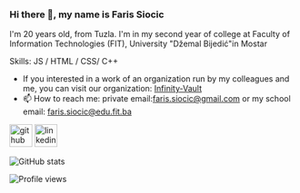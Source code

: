 ### Hi there 👋, my name is Faris Siocic
I'm 20 years old, from Tuzla. I'm in my second year of college at Faculty of Information Technologies (FIT), University "Džemal Bijedić"​ in Mostar

Skills:  JS / HTML / CSS/ C++
- If you interested in a work of  an organization run by my colleagues and me, you can visit our organization: [Infinity-Vault](https://github.com/Infinity-Vault) 
- 📫 How to reach me: private email:faris.siocic@gmail.com or my school email: faris.siocic@edu.fit.ba

[<img src='https://cdn.jsdelivr.net/npm/simple-icons@3.0.1/icons/github.svg' alt='github' height='40'>](https://github.com/Siocic)  [<img src='https://cdn.jsdelivr.net/npm/simple-icons@3.0.1/icons/linkedin.svg' alt='linkedin' height='40'>](https://www.linkedin.com/in/faris-siocic-196066222/)  

![GitHub stats](https://github-readme-stats.vercel.app/api?username=Siocic&show_icons=true)  



![Profile views](https://gpvc.arturio.dev/Siocic)  
<!--
**Siocic/Siocic** is a ✨ _special_ ✨ repository because its `README.md` (this file) appears on your GitHub profile.

[![Top Langs](https://github-readme-stats.vercel.app/api/top-langs/?username=Siocic)](https://github.com/anuraghazra/github-readme-stats)
Here are some ideas to get you started:

- 🔭 I’m currently working on ...
- 🌱 I’m currently learning ...
- 👯 I’m looking to collaborate on ...
- 🤔 I’m looking for help with ...
- 💬 Ask me about ...
- 📫 How to reach me: ...
- 😄 Pronouns: ...
- ⚡ Fun fact: ...
-->
